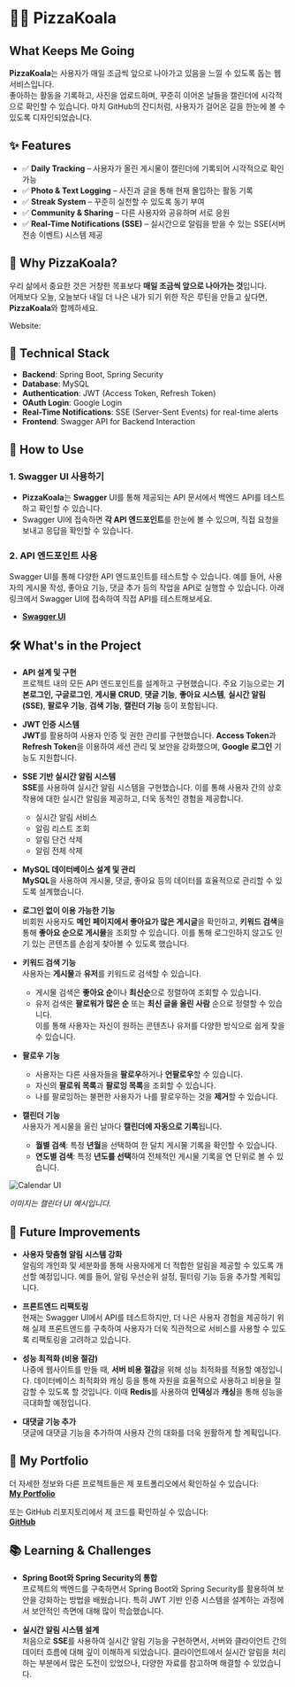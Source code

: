 # 🍕🐨 PizzaKoala

## **What Keeps Me Going**

**PizzaKoala**는 사용자가 매일 조금씩 앞으로 나아가고 있음을 느낄 수 있도록 돕는 웹 서비스입니다.  
좋아하는 활동을 기록하고, 사진을 업로드하며, 꾸준히 이어온 날들을 캘린더에 시각적으로 확인할 수 있습니다. 마치 GitHub의 잔디처럼, 사용자가 걸어온 길을 한눈에 볼 수 있도록 디자인되었습니다.

## **✨ Features**

- ✅ **Daily Tracking** – 사용자가 올린 게시물이 캘린더에 기록되어 시각적으로 확인 가능  
- ✅ **Photo & Text Logging** – 사진과 글을 통해 현재 몰입하는 활동 기록  
- ✅ **Streak System** – 꾸준히 실천할 수 있도록 동기 부여  
- ✅ **Community & Sharing** – 다른 사용자와 공유하며 서로 응원
- ✅ **Real-Time Notifications (SSE)** – 실시간으로 알림을 받을 수 있는 SSE(서버 전송 이벤트) 시스템 제공

## **🚀 Why PizzaKoala?**

우리 삶에서 중요한 것은 거창한 목표보다 **매일 조금씩 앞으로 나아가는 것**입니다.  
어제보다 오늘, 오늘보다 내일 더 나은 내가 되기 위한 작은 루틴을 만들고 싶다면, **PizzaKoala**와 함께하세요.  

Website: <br>

## **🔧 Technical Stack**

- **Backend**: Spring Boot, Spring Security
- **Database**: MySQL
- **Authentication**: JWT (Access Token, Refresh Token)
- **OAuth Login**: Google Login
- **Real-Time Notifications**: SSE (Server-Sent Events) for real-time alerts
- **Frontend**: Swagger API for Backend Interaction

## **🚀 How to Use**

### 1. Swagger UI 사용하기

- **PizzaKoala**는 **Swagger** UI를 통해 제공되는 API 문서에서 백엔드 API를 테스트하고 확인할 수 있습니다.
- Swagger UI에 접속하면 **각 API 엔드포인트**를 한눈에 볼 수 있으며, 직접 요청을 보내고 응답을 확인할 수 있습니다.

### 2. API 엔드포인트 사용

Swagger UI를 통해 다양한 API 엔드포인트를 테스트할 수 있습니다. 예를 들어, 사용자의 게시물 작성, 좋아요 기능, 댓글 추가 등의 작업을 API로 실행할 수 있습니다. 아래 링크에서 Swagger UI에 접속하여 직접 API를 테스트해보세요.

- [**Swagger UI**](#)

## **🛠️ What's in the Project**

- **API 설계 및 구현**  
  프로젝트 내의 모든 API 엔드포인트를 설계하고 구현했습니다. 주요 기능으로는 **기본로그인, 구글로그인**, **게시물 CRUD**, **댓글 기능**, **좋아요 시스템**, **실시간 알림 (SSE)**, **팔로우 기능**, **검색 기능**, **캘린더 기능** 등이 포함됩니다.

- **JWT 인증 시스템**  
  **JWT**를 활용하여 사용자 인증 및 권한 관리를 구현했습니다. **Access Token**과 **Refresh Token**을 이용하여 세션 관리 및 보안을 강화했으며, **Google 로그인** 기능도 지원합니다.

- **SSE 기반 실시간 알림 시스템**  
  **SSE**를 사용하여 실시간 알림 시스템을 구현했습니다. 이를 통해 사용자 간의 상호작용에 대한 실시간 알림을 제공하고, 더욱 동적인 경험을 제공합니다.
  - 실시간 알림 서비스
  - 알림 리스트 조회
  - 알림 단건 삭제
  - 알림 전체 삭제

- **MySQL 데이터베이스 설계 및 관리**  
  **MySQL**을 사용하여 게시물, 댓글, 좋아요 등의 데이터를 효율적으로 관리할 수 있도록 설계했습니다.

- **로그인 없이 이용 가능한 기능**  
  비회원 사용자도 **메인 페이지에서 좋아요가 많은 게시글**을 확인하고, **키워드 검색**을 통해 **좋아요 순으로 게시물**을 조회할 수 있습니다. 이를 통해 로그인하지 않고도 인기 있는 콘텐츠를 손쉽게 찾아볼 수 있도록 했습니다.

- **키워드 검색 기능**  
  사용자는 **게시물**과 **유저**를 키워드로 검색할 수 있습니다.  
  - 게시물 검색은 **좋아요 순**이나 **최신순**으로 정렬하여 조회할 수 있습니다.  
  - 유저 검색은 **팔로워가 많은 순** 또는 **최신 글을 올린 사람** 순으로 정렬할 수 있습니다.  
  이를 통해 사용자는 자신이 원하는 콘텐츠나 유저를 다양한 방식으로 쉽게 찾을 수 있습니다.

- **팔로우 기능**  
  - 사용자는 다른 사용자들을 **팔로우**하거나 **언팔로우**할 수 있습니다.  
  - 자신의 **팔로워 목록**과 **팔로잉 목록**을 조회할 수 있습니다.  
  - 나를 팔로잉하는 불편한 사용자가 나를 팔로우하는 것을 **제거**할 수 있습니다.

- **캘린더 기능**  
  사용자가 게시물을 올린 날마다 **캘린더에 자동으로 기록**됩니다.  
  - **월별 검색**: 특정 **년월**을 선택하여 한 달치 게시물 기록을 확인할 수 있습니다.  
  - **연도별 검색**: 특정 **년도를 선택**하여 전체적인 게시물 기록을 연 단위로 볼 수 있습니다.
    
![Calendar UI](https://pizzakoala.s3.ap-northeast-2.amazonaws.com/calender.png)

*이미지는 캘린더 UI 예시입니다.*





## **🔮 Future Improvements**

- **사용자 맞춤형 알림 시스템 강화**  
  알림의 개인화 및 세분화를 통해 사용자에게 더 적합한 알림을 제공할 수 있도록 개선할 예정입니다. 예를 들어, 알림 우선순위 설정, 필터링 기능 등을 추가할 계획입니다.

- **프론트엔드 리팩토링**  
  현재는 Swagger UI에서 API를 테스트하지만, 더 나은 사용자 경험을 제공하기 위해 실제 프론트엔드를 구축하여 사용자가 더욱 직관적으로 서비스를 사용할 수 있도록 리팩토링을 고려하고 있습니다.

- **성능 최적화 (비용 절감)**  
  나중에 웹사이트를 만들 때, **서버 비용 절감**을 위해 성능 최적화를 적용할 예정입니다. 데이터베이스 최적화와 캐싱 등을 통해 자원을 효율적으로 사용하고 비용을 절감할 수 있도록 할 것입니다. 이때 **Redis**를 사용하여 **인덱싱**과 **캐싱**을 통해 성능을 극대화할 예정입니다.

- **대댓글 기능 추가**  
  댓글에 대댓글 기능을 추가하여 사용자 간의 대화를 더욱 원활하게 할 계획입니다.


## **👾 My Portfolio**

더 자세한 정보와 다른 프로젝트들은 제 포트폴리오에서 확인하실 수 있습니다:  
[**My Portfolio**](#)

또는 GitHub 리포지토리에서 제 코드를 확인하실 수 있습니다:  
[**GitHub**](#)

## **📚 Learning & Challenges**

- **Spring Boot와 Spring Security의 통합**  
  프로젝트의 백엔드를 구축하면서 Spring Boot와 Spring Security를 활용하여 보안을 강화하는 방법을 배웠습니다. 특히 JWT 기반 인증 시스템을 설계하는 과정에서 보안적인 측면에 대해 많이 학습했습니다.

- **실시간 알림 시스템 설계**  
  처음으로 **SSE**를 사용하여 실시간 알림 기능을 구현하면서, 서버와 클라이언트 간의 데이터 흐름에 대해 깊이 이해하게 되었습니다. 클라이언트에서 실시간 알림을 처리하는 부분에서 많은 도전이 있었으나, 다양한 자료를 참고하며 해결할 수 있었습니다.

